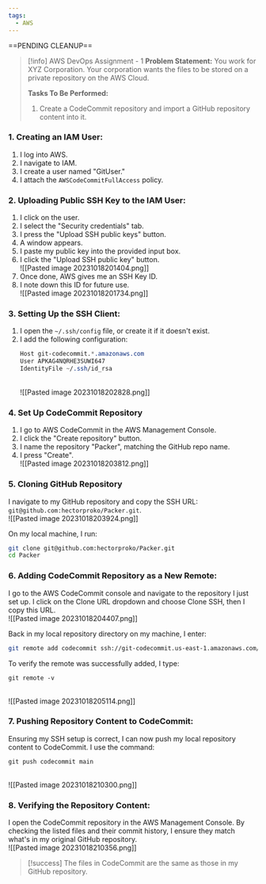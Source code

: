 ```yaml
---
tags:
  - AWS
---
```

==PENDING CLEANUP==
 
> [!info] AWS DevOps Assignment - 1
> **Problem Statement:**
> You work for XYZ Corporation. Your corporation wants the files to be stored on a private repository on the AWS Cloud. 
> 
> **Tasks To Be Performed:** 
> 1. Create a CodeCommit repository and import a GitHub repository content into it.



### 1. Creating an IAM User:
1. I log into AWS.
2. I navigate to IAM.
3. I create a user named "GitUser."
4. I attach the `AWSCodeCommitFullAccess` policy.

### 2. Uploading Public SSH Key to the IAM User:
1. I click on the user.
2. I select the "Security credentials" tab.
3. I press the "Upload SSH public keys" button.
4. A window appears.
5. I paste my public key into the provided input box.
6. I click the "Upload SSH public key" button.
   <br>![[Pasted image 20231018201404.png]]
7. Once done, AWS gives me an SSH Key ID.
8. I note down this ID for future use.
   <br>![[Pasted image 20231018201734.png]]

### 3. Setting Up the SSH Client:
1. I open the `~/.ssh/config` file, or create it if it doesn't exist.
2. I add the following configuration:
	```css
	Host git-codecommit.*.amazonaws.com
	User APKAG4NQRHE3SUWI647
	IdentityFile ~/.ssh/id_rsa
	```
	<br>![[Pasted image 20231018202828.png]]


### 4. **Set Up CodeCommit Repository**
1. I go to AWS CodeCommit in the AWS Management Console.
2. I click the "Create repository" button.
3. I name the repository "Packer", matching the GitHub repo name.
4. I press "Create".
<br>![[Pasted image 20231018203812.png]]

### 5. Cloning GitHub Repository
I navigate to my GitHub repository and copy the SSH URL: `git@github.com:hectorproko/Packer.git`.
<br>![[Pasted image 20231018203924.png]]

On my local machine, I run:
```bash
git clone git@github.com:hectorproko/Packer.git
cd Packer
```

### 6. **Adding CodeCommit Repository as a New Remote:**

I go to the AWS CodeCommit console and navigate to the repository I just set up. I click on the Clone URL dropdown and choose Clone SSH, then I copy this URL.
<br>![[Pasted image 20231018204407.png]]

Back in my local repository directory on my machine, I enter:
```bash
git remote add codecommit ssh://git-codecommit.us-east-1.amazonaws.com/v1/repos/Packer
```

To verify the remote was successfully added, I type:
```
git remote -v
```
<br>![[Pasted image 20231018205114.png]]


### 7. **Pushing Repository Content to CodeCommit:**

Ensuring my SSH setup is correct, I can now push my local repository content to CodeCommit. I use the command:
```
git push codecommit main
```

<br>![[Pasted image 20231018210300.png]]


### **8. Verifying the Repository Content:**
I open the CodeCommit repository in the AWS Management Console. By checking the listed files and their commit history, I ensure they match what's in my original GitHub repository.
<br>![[Pasted image 20231018210356.png]]

> [!success]
> The files in CodeCommit are the same as those in my GitHub repository.